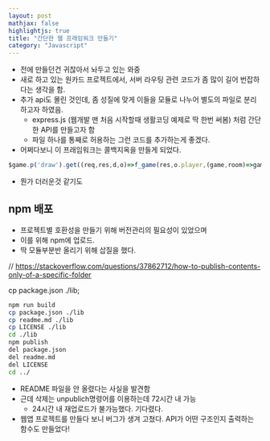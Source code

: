 ```yaml
---
layout: post
mathjax: false
highlightjs: true
title: "간단한 웹 프래임워크 만들기"
category: "Javascript"
---
```


- 전에 만들던건 귀찮아서 놔두고 있는 와중
- 새로 하고 있는 원카드 프로젝트에서, 서버 라우팅 관련 코드가 좀 많이 길어 번잡하다는 생각을 함.
- 추가 api도 몰린 것인데, 좀 성질에 맞게 이들을 모듈로 나누어 별도의 파일로 분리하고자 하였음.
    - express.js (웹개발 맨 처음 시작할때 생활코딩 예제로 딱 한번 써봄) 처럼 간단한 API를 만들고자 함
    - 파일 하나를 통째로 허용하는 그런 코드를 추가하는게 좋겠다.
- 어쩌다보니 이 프래임워크는 콜백지옥을 만들게 되었다.

```js
$game.p('draw').get((req,res,d,o)=>f_game(res,o.player,(game,room)=>game.drawCardByThisPlayer(room.participantsIndex(o.player)).then(d=>res.send(d!==null?d:'null')).catch(e=>res.throw(500,'err'+e,true))))
```
- 뭔가 더러운것 같기도

## npm 배포
- 프로젝트별 호환성을 만들기 위해 버전관리의 필요성이 있었으며
- 이를 위해 npm에 업로드.
- 딱 모듈부분반 올리기 위해 삽질을 했다.


// https://stackoverflow.com/questions/37862712/how-to-publish-contents-only-of-a-specific-folder

cp package.json ./lib;  


```sh
npm run build
cp package.json ./lib
cp readme.md ./lib
cp LICENSE ./lib
cd ./lib
npm publish
del package.json
del readme.md
del LICENSE
cd ../
```
- README 파일을 안 올렸다는 사실을 발견함
- 근데 삭제는 unpublich명령어를 이용하는데 72시간 내 가능
    - 24시간 내 재업로드가 불가능했다. 기다렸다.
- 웹앱 프로젝트를 만들다 보니 버그가 생겨 고쳤다. API가 어떤 구조인지 출력하는 함수도 만들었다!